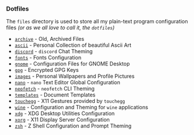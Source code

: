 ### Dotfiles
The `files` directory is used to store all my plain-text program configuration files *(or as we all love to call it, the `dotfiles`)*

+ [`archive`](./archive) - Old, Archived Files
+ [`ascii`](./ascii) - Personal Collection of beautiful Ascii Art
+ [`discord`](./discord) - `discord` Chat Theming
+ [`fonts`](./fonts) - Fonts Configuration
+ [`gnome`](./gnome) - Configuration Files for GNOME Desktop
+ [`gpg`](./gpg) - Encrypted GPG Keys
+ [`images`](./images) - Personal Wallpapers and Profile Pictures
+ [`nano`](./nano) - `nano` Text Editor Global Configuration
+ [`neofetch`](./neofetch) - `neofetch` CLI Theming
+ [`templates`](./templates) - Document Templates
+ [`touchegg`](./touchegg) - X11 Gestures provided by `touchegg`
+ [`wine`](./wine) - Configuration and Theming for `wine` applications
+ [`xdg`](./xdg) - XDG Desktop Utilities Configuration
+ [`xorg`](./xorg) - X11 Display Server Configuration
+ [`zsh`](./zsh) - Z Shell Configuration and Prompt Theming